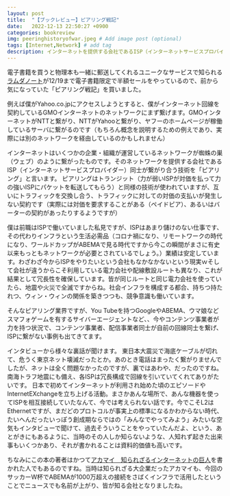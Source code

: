 ```yaml
---
layout: post
title:  "【ブックレビュー】ピアリング戦記"
date:   2022-12-13 22:50:27 +0900
categories: bookreview
img: peeringhistoryofwar.jpeg # Add image post (optional)
tags: [Internet,Network] # add tag
description: インターネットを提供する会社であるISP（インターネットサービスプロバイダー）同士が繋がり合う技術を「ピアリング」と言います。日本のISPの戦いの歴史を紐解きます。
---
```


電子書籍を買うと物理本も一緒に郵送してくれるユニークなサービスで知られる[ラムダノート](https://www.lambdanote.com/)が12/19まで電子書籍限定で半額セールをやっているので、前から気になっていた「ピアリング戦記」を買いました。

例えば僕がYahoo.co.jpにアクセスしようとすると、僕がインターネット回線を契約しているGMOインターネットのネットワークにまず繋げます。GMOインターネットがNTTと繋がり、NTTがYahooと繋がり、ヤフーのホームページが稼働しているサーバに繋がるのです（もちろん概念を説明するための例えであり、実際には別のネットワークを経由しているのかもしれません）

インターネットはいくつかの企業・組織が運営しているネットワークが蜘蛛の巣（ウェブ）のように繋がったものです。そのネットワークを提供する会社であるISP（インターネットサービスプロバイダー）同士が繋がり合う技術を「ピアリング」と言います。
ピアリングはトランジット（力が弱いISPが対価を払って力の強いISPにパケットを転送してもらう）と同様の技術が使われていますが、互いにトラフィックを交換し合う、トラフィックに対しての対価の支払いが発生しない契約です（実際には対価を要求することがある（ペイドピア）、あるいはバーターの契約があったりするようですが）

僕は前職はISPで働いていました私見ですが、ISPはあまり儲けのない仕事です、その代わりインフラという生活必需品（コロナ禍になり、リモートワークの時代になり、ワールドカップがABEMAで見る時代ですから今この瞬間がまさに有史以来もっともネットワークが必要とされているでしょう。）業績は安定しています。わざわざ今からISPをやりたいという会社もなかなかないという現実ｗそして会社が違うからこそ利用している電力会社や配線敷設ルートも異なり、これが結果として冗長性を確保しています。皆が同じルートと同じ電力会社を使っていたら、地震や火災で全滅ですからね。社会インフラを構成する都合、持ちつ持たれつ、ウィン・ウィンの関係を築きつつも、競争意識も働いています。

そんなピアリング業界ですが、You Tubeを持つGoogleやABEMA、ウマ娘などスマフォゲームを有するサイバーエージェントなど、、今やコンテンツ事業者が力を持つ状況で、コンテンツ事業者、配信事業者同士が自前の回線同士を繋げ、ISPに繋がない事例も出てきてます。

インタビューから様々な裏話が聞けます。
東日本大震災で海底ケーブルが切れて、危うく東京ネット壊滅だったとか。あのとき電話はまったく繋がりませんでしたが、ネットは全く問題なかったのですが、裏ではあわや、だったのですね。南海トラフ地震にも備え、各ISPは冗長構成で回線を引いていてくれてありがたいです。
日本で初めてインターネットが利用され始めた頃のエピソードやInternetEXchangeを立ち上げる活動。まさかあんな場所で、あんな機器を使ってISPを相互接続していたなんて、今では考えられない話です。今でこそL2はEthernetですが、まだどのプロトコルが事実上の標準になるかわからない時代、たいへんだったいっぽう創成期ならではの「みんなでやってみよう」みたいな空気もインタビューで聞けて、過去そういうことをやっていたんだよ、という、あとがきにもあるように、当時のその人しか知らないような、人知れず起きた出来事もいくつかあり、それが書かれることは資料的価値も高いです。

ちなみにこの本の著者はかつて[アカマイ　知られざるインターネットの巨人](https://www.amazon.co.jp/%E3%82%A2%E3%82%AB%E3%83%9E%E3%82%A4-%E7%9F%A5%E3%82%89%E3%82%8C%E3%81%96%E3%82%8B%E3%82%A4%E3%83%B3%E3%82%BF%E3%83%BC%E3%83%8D%E3%83%83%E3%83%88%E3%81%AE%E5%B7%A8%E4%BA%BA-%E8%A7%92%E5%B7%9D%EF%BC%A5%EF%BC%B0%EF%BC%B5%EF%BC%A2%E9%81%B8%E6%9B%B8-%E5%B0%8F%E5%B7%9D-%E6%99%83%E9%80%9A-ebook/dp/B00MIFE3BC)を書かれた人でもあるのですね。当時は知られざる大企業だったアカマイも、今回のサッカーW杯でABEMAが1000万超えの接続をさばくインフラで活用したということでニュースでも名前が上がり、皆が知る会社となりましたね。